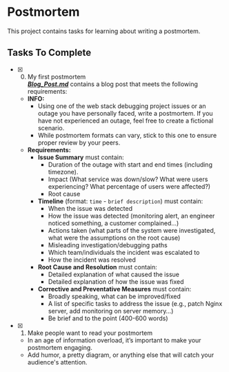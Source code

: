 # Postmortem

This project contains tasks for learning about writing a postmortem.

## Tasks To Complete

+ [x] 0. My first postmortem<br/>_**[Blog_Post.md](Blog_Post.md)**_ contains a blog post that meets the following requirements:
  + **INFO:**
    + Using one of the web stack debugging project issues or an outage you have personally faced, write a postmortem. If you have not experienced an outage, feel free to create a fictional scenario.
    + While postmortem formats can vary, stick to this one to ensure proper review by your peers.
  + **Requirements:**
    + **Issue Summary** must contain:
      + Duration of the outage with start and end times (including timezone).
      + Impact (What service was down/slow? What were users experiencing? What percentage of users were affected?)
      + Root cause
    + **Timeline** (format: `time` - `brief description`) must contain:
      + When the issue was detected
      + How the issue was detected (monitoring alert, an engineer noticed something, a customer complained…)
      + Actions taken (what parts of the system were investigated, what were the assumptions on the root cause)
      + Misleading investigation/debugging paths
      + Which team/individuals the incident was escalated to
      + How the incident was resolved
    + **Root Cause and Resolution** must contain:
      + Detailed explanation of what caused the issue
      + Detailed explanation of how the issue was fixed
    + **Corrective and Preventative Measures** must contain:
      + Broadly speaking, what can be improved/fixed
      + A list of specific tasks to address the issue (e.g., patch Nginx server, add monitoring on server memory…)
      + Be brief and to the point (400-600 words)

+ [x] 1. Make people want to read your postmortem
  + In an age of information overload, it’s important to make your postmortem engaging.
  + Add humor, a pretty diagram, or anything else that will catch your audience's attention.
